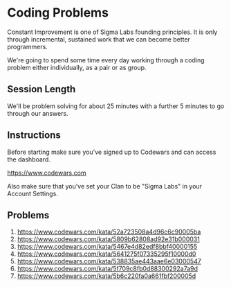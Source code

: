# Coding Problems

Constant Improvement is one of Sigma Labs founding principles. It is only through incremental, sustained work that we can become better programmers.

We're going to spend some time every day working through a coding problem either individually, as a pair or as group.

## Session Length

We'll be problem solving for about 25 minutes with a further 5 minutes to go through our answers.

## Instructions

Before starting make sure you've signed up to Codewars and can access the dashboard.

https://www.codewars.com

Also make sure that you've set your Clan to be "Sigma Labs" in your Account Settings.

## Problems

1. https://www.codewars.com/kata/52a723508a4d96c6c90005ba
2. https://www.codewars.com/kata/5809b62808ad92e31b000031
3. https://www.codewars.com/kata/5467e4d82edf8bbf40000155
4. https://www.codewars.com/kata/5641275f07335295f10000d0
5. https://www.codewars.com/kata/538835ae443aae6e03000547
6. https://www.codewars.com/kata/5f709c8fb0d88300292a7a9d
7. https://www.codewars.com/kata/5b6c220fa0a661fbf200005d
